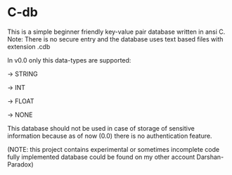 # C-db #

This is a simple beginner friendly key-value pair database written in ansi C.
Note: There is no secure entry and the database uses text based files with extension .cdb

In v0.0 only this data-types are supported:

-> STRING

-> INT

-> FLOAT

-> NONE

This database should not be used in case of storage of sensitive information because as of now (0.0) there is no authentication feature.

(NOTE: this project contains experimental or sometimes incomplete code fully implemented database could be found on my other account Darshan-Paradox)
